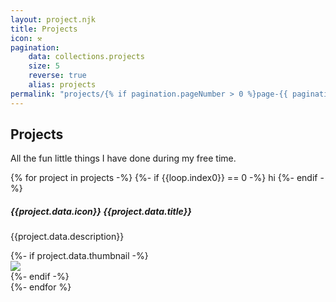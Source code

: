 ```yaml
---
layout: project.njk
title: Projects
icon: ⚒
pagination:
    data: collections.projects
    size: 5
    reverse: true
    alias: projects
permalink: "projects/{% if pagination.pageNumber > 0 %}page-{{ pagination.pageNumber + 1 }}/{% endif %}index.html"
---
```


## Projects
All the fun little things I have done during my free time.

<div class="project-list d-flex flex-column justify-content-center gap-3 py-4 pt-3">
    {% for project in projects -%}
        {%- if {{loop.index0}} == 0 -%}
        <span>hi</span>
        {%- endif -%}
        <article class="project-box p-exclude">
            <div class="project-box-info">
                <h5>{{project.data.icon}} {{project.data.title}}</h5>
                <p class="project-description mt-0 mb-0 ff-firacode">{{project.data.description}}</p>
            </div>
            {%- if project.data.thumbnail -%}
            <div class="project-box-thumbnail">
                <img src="{{project.url}}/{{project.data.thumbnail}}"></img>
            </div>
            {%- endif -%}
            <a href="{% if project.data.url -%} {{project.data.url}} {%- else -%} {{project.url}} {%- endif %}" class="entry-link"></a>
        </article>
    {%- endfor %}
</div>